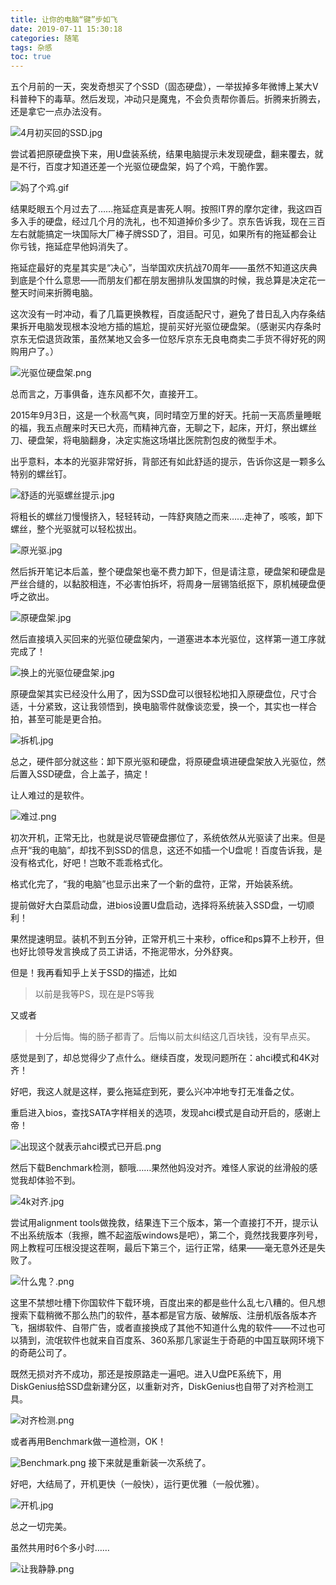 ```yaml
---
title: 让你的电脑“键”步如飞
date: 2019-07-11 15:30:18
categories: 随笔
tags: 杂感
toc: true
---
```

五个月前的一天，突发奇想买了个SSD（固态硬盘），一举拔掉多年微博上某大V科普种下的毒草。然后发现，冲动只是魔鬼，不会负责帮你善后。折腾来折腾去，还是拿它一点办法没有。

![4月初买回的SSD.jpg](http://upload-images.jianshu.io/upload_images/29336-7e2bbf50a46e2e21.jpg?imageMogr2/auto-orient/strip%7CimageView2/2/w/1240)

尝试着把原硬盘换下来，用U盘装系统，结果电脑提示未发现硬盘，翻来覆去，就是不行，百度才知道还差一个光驱位硬盘架，妈了个鸡，干脆作罢。

![妈了个鸡.gif](http://upload-images.jianshu.io/upload_images/29336-20d1d520574d0463.gif?imageMogr2/auto-orient/strip)

结果眨眼五个月过去了……拖延症真是害死人啊。按照IT界的摩尔定律，我这四百多入手的硬盘，经过几个月的洗礼，也不知道掉价多少了。京东告诉我，现在三百左右就能搞定一块国际大厂棒子牌SSD了，泪目。可见，如果所有的拖延都会让你亏钱，拖延症早他妈消失了。

拖延症最好的克星其实是“决心”，当举国欢庆抗战70周年——虽然不知道这庆典到底是个什么意思——而朋友们都在朋友圈排队发国旗的时候，我总算是决定花一整天时间来折腾电脑。

这次没有一时冲动，看了几篇更换教程，百度适配尺寸，避免了昔日乱入内存条结果拆开电脑发现根本没地方插的尴尬，提前买好光驱位硬盘架。（感谢买内存条时京东无偿退货政策，虽然某地又会多一位怒斥京东无良电商卖二手货不得好死的网购用户了。）

![光驱位硬盘架.png](http://upload-images.jianshu.io/upload_images/29336-302c5b9c28cc9117.png?imageMogr2/auto-orient/strip%7CimageView2/2/w/1240)

总而言之，万事俱备，连东风都不欠，直接开工。

2015年9月3日，这是一个秋高气爽，同时晴空万里的好天。托前一天高质量睡眠的福，我五点醒来时天已大亮，而精神亢奋，无聊之下，起床，开灯，祭出螺丝刀、硬盘架，将电脑翻身，决定实施这场堪比医院割包皮的微型手术。

出乎意料，本本的光驱非常好拆，背部还有如此舒适的提示，告诉你这是一颗多么特别的螺丝钉。

![舒适的光驱螺丝提示.jpg](http://upload-images.jianshu.io/upload_images/29336-768d8d3f05a27939.jpg?imageMogr2/auto-orient/strip%7CimageView2/2/w/1240)

将粗长的螺丝刀慢慢挤入，轻轻转动，一阵舒爽随之而来……走神了，咳咳，卸下螺丝，整个光驱就可以轻松拔出。

![原光驱.jpg](http://upload-images.jianshu.io/upload_images/29336-51cc52d76e48da15.jpg?imageMogr2/auto-orient/strip%7CimageView2/2/w/1240)

然后拆开笔记本后盖，整个硬盘架也毫不费力卸下，但是请注意，硬盘架和硬盘是严丝合缝的，以黏胶相连，不必害怕拆坏，将周身一层锡箔纸抠下，原机械硬盘便呼之欲出。

![原硬盘架.jpg](http://upload-images.jianshu.io/upload_images/29336-9d818d868c2425e8.jpg?imageMogr2/auto-orient/strip%7CimageView2/2/w/1240)

然后直接填入买回来的光驱位硬盘架内，一道塞进本本光驱位，这样第一道工序就完成了！

![换上的光驱位硬盘架.jpg](http://upload-images.jianshu.io/upload_images/29336-786d8320a5e4e9fb.jpg?imageMogr2/auto-orient/strip%7CimageView2/2/w/1240)

原硬盘架其实已经没什么用了，因为SSD盘可以很轻松地扣入原硬盘位，尺寸合适，十分紧致，这让我领悟到，换电脑零件就像谈恋爱，换一个，其实也一样合拍，甚至可能是更合拍。

![拆机.jpg](http://upload-images.jianshu.io/upload_images/29336-1cf6bc170fd381f7.jpg?imageMogr2/auto-orient/strip%7CimageView2/2/w/1240)

总之，硬件部分就这些：卸下原光驱和硬盘，将原硬盘填进硬盘架放入光驱位，然后置入SSD硬盘，合上盖子，搞定！

让人难过的是软件。

![难过.png](http://upload-images.jianshu.io/upload_images/29336-b27dcab11b589a45.png?imageMogr2/auto-orient/strip%7CimageView2/2/w/1240)

初次开机，正常无比，也就是说尽管硬盘挪位了，系统依然从光驱读了出来。但是点开“我的电脑”，却找不到SSD的信息，这还不如插一个U盘呢！百度告诉我，是没有格式化，好吧！岂敢不乖乖格式化。

格式化完了，“我的电脑”也显示出来了一个新的盘符，正常，开始装系统。

提前做好大白菜启动盘，进bios设置U盘启动，选择将系统装入SSD盘，一切顺利！

果然提速明显。装机不到五分钟，正常开机三十来秒，office和ps算不上秒开，但也好比领导发言换成了员工讲话，不拖泥带水，分外舒爽。

但是！我再看知乎上关于SSD的描述，比如

>以前是我等PS，现在是PS等我

又或者

>十分后悔。悔的肠子都青了。后悔以前太纠结这几百块钱，没有早点买。

感觉是到了，却总觉得少了点什么。继续百度，发现问题所在：ahci模式和4K对齐！

好吧，我这人就是这样，要么拖延症到死，要么兴冲冲地专打无准备之仗。

重启进入bios，查找SATA字样相关的选项，发现ahci模式是自动开启的，感谢上帝！

![出现这个就表示ahci模式已开启.png](http://upload-images.jianshu.io/upload_images/29336-80f18ef144ea16d9.png?imageMogr2/auto-orient/strip%7CimageView2/2/w/1240)

然后下载Benchmark检测，额哦……果然他妈没对齐。难怪人家说的丝滑般的感觉我却体验不到。

![4k对齐.jpg](http://upload-images.jianshu.io/upload_images/29336-8131c379dfd244ad.jpg?imageMogr2/auto-orient/strip%7CimageView2/2/w/1240)

尝试用alignment tools做挽救，结果连下三个版本，第一个直接打不开，提示认不出系统版本（我擦，瞧不起盗版windows是吧），第二个，竟然找我要序列号，网上教程可压根没提这茬啊，最后下第三个，运行正常，结果——毫无意外还是失败了。

![什么鬼？.png](http://upload-images.jianshu.io/upload_images/29336-502c60cc85aede02.png?imageMogr2/auto-orient/strip%7CimageView2/2/w/1240)

这里不禁想吐槽下你国软件下载环境，百度出来的都是些什么乱七八糟的。但凡想搜索下载稍微不那么热门的软件，基本都是官方版、破解版、注册机版各版本齐飞，捆绑软件、自带广告，或者直接换成了其他不知道什么鬼的软件——不过也可以猜到，流氓软件也就来自百度系、360系那几家诞生于奇葩的中国互联网环境下的奇葩公司了。

既然无损对齐不成功，那还是按原路走一遍吧。进入U盘PE系统下，用DiskGenius给SSD盘新建分区，以重新对齐，DiskGenius也自带了对齐检测工具。

![对齐检测.png](http://upload-images.jianshu.io/upload_images/29336-c91eebe7dbfd784d.png?imageMogr2/auto-orient/strip%7CimageView2/2/w/1240)

或者再用Benchmark做一道检测，OK！

![Benchmark.png](http://upload-images.jianshu.io/upload_images/29336-268e8f6c9b3581b8.png?imageMogr2/auto-orient/strip%7CimageView2/2/w/1240)
接下来就是重新装一次系统了。

好吧，大结局了，开机更快（一般快），运行更优雅（一般优雅）。

![开机.jpg](http://upload-images.jianshu.io/upload_images/29336-8e3e459b4c4d8aff.jpg?imageMogr2/auto-orient/strip%7CimageView2/2/w/1240)

总之一切完美。

虽然共用时6个多小时……

![让我静静.png](http://upload-images.jianshu.io/upload_images/29336-a04b8aea06898063.png?imageMogr2/auto-orient/strip%7CimageView2/2/w/1240)

